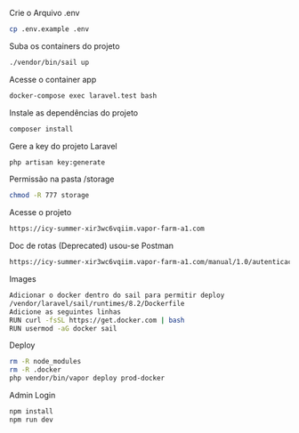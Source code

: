 Crie o Arquivo .env
```sh
cp .env.example .env
```

Suba os containers do projeto
```sh
./vendor/bin/sail up
```

Acesse o container app
```sh
docker-compose exec laravel.test bash
```

Instale as dependências do projeto
```sh
composer install
```

Gere a key do projeto Laravel
```sh
php artisan key:generate
```

Permissão na pasta /storage
```sh
chmod -R 777 storage
```

Acesse o projeto
```sh
https://icy-summer-xir3wc6vqiim.vapor-farm-a1.com
```

Doc de rotas (Deprecated) usou-se Postman
```sh
https://icy-summer-xir3wc6vqiim.vapor-farm-a1.com/manual/1.0/autenticacao
```

Images
```sh
Adicionar o docker dentro do sail para permitir deploy
/vendor/laravel/sail/runtimes/8.2/Dockerfile
Adicione as seguintes linhas 
RUN curl -fsSL https://get.docker.com | bash
RUN usermod -aG docker sail
```

Deploy
```sh
rm -R node_modules
rm -R .docker
php vendor/bin/vapor deploy prod-docker
```

Admin Login
```sh
npm install
npm run dev
```